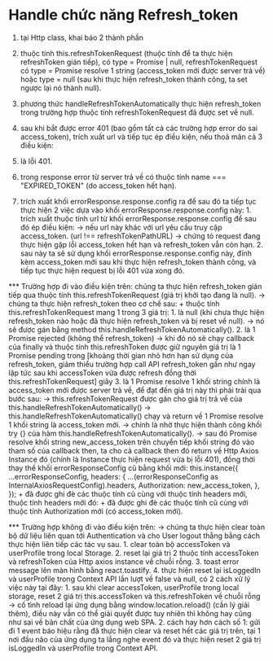 # Handle chức năng Refresh_token
1. tại Http class, khai báo 2 thành phần
  1. thuộc tính this.refreshTokenRequest (thuộc tính để ta thực hiện refreshToken gián tiếp), có type = Promise<string> | null, refreshTokenRequest có type = Promise resolve 1 string (access_token mới được server trả về) hoặc type = null (sau khi thực hiện refresh_token thành công, ta set ngược lại nó thành null).
  2. phương thức handleRefreshTokenAutomatically thực hiện refresh_token trong trường hợp thuộc tính refreshTokenRequest đã được set về null.

2. sau khi bắt được error 401 (bao gồm tất cả các trường hợp error do sai access_token), trích xuất url và tiếp tục ép điều kiện, nếu thoả mãn cả 3 điều kiện:
  1. là lỗi 401.
  2. trong response error từ server trả về có thuộc tính name === "EXPIRED_TOKEN" (do access_token hết hạn).
  3. trích xuất khối errorResponse.response.config ra để sau đó ta tiếp tục thực hiện 2 việc dựa vào khối errorResponse.response.config này:
    1. trích xuất thuộc tính url từ khối errorResponse.response.config để sau đó ép điều kiện:
      -> nếu url này khác với url yêu cầu truy cập access_token. (url !== refreshTokenPathURL)
        -> chứng tỏ request đang thực hiện gặp lỗi access_token hết hạn và refresh_token vẫn còn hạn.
    2. sau này ta sẽ sử dụng khối errorResponse.response.config này, đính kèm access_token mới sau khi thực hiện refresh_token thành công, và tiếp tục thực hiện request bị lỗi 401 vừa xong đó.

*** Trường hợp đi vào điều kiện trên: chúng ta thực hiện refresh_token gián tiếp qua thuộc tính this.refreshTokenRequest (giá trị khởi tạo đang là null).
  -> chúng ta thực hiện refresh_token theo cơ chế sau:
    + thuộc tính this.refreshTokenRequest mang 1 trong 3 giá trị:
      1. là null (khi chưa thực hiện refresh_token nào hoặc đã thực hiện refresh_token và bị reset về null).
        -> nó sẽ được gán bằng method this.handleRefreshTokenAutomatically().
      2. là 1 Promise rejected (không thể refresh_token)
        -> khi đó nó sẽ chạy callback của finally và thuộc tính this.refreshToken được giữ nguyên giá trị là 1 Promise pending trong [khoảng thời gian nhỏ hơn hạn sử dụng của refresh_token, giảm thiểu trường hợp call API refresh_token gần như ngay lập tức sau khi accessToken vừa được refresh đồng thời this.refreshTokenRequest] giây
      3. là 1 Promise resolve 1 khối string chính là access_token mới được server trả về, để đạt đến giá trị này thì phải trải qua bước sau:
        -> this.refreshTokenRequest được gán cho giá trị trả về của this.handleRefreshTokenAutomatically() -> this.handleRefreshTokenAutomatically() chạy và return về 1 Promise resolve 1 khối string là access_token mới.
          -> chính là nhờ thực hiện thành công khối try {} của hàm this.handleRefreshTokenAutomatically().
        -> sau đó Promise resolve khối string new_access_token trên chuyển tiếp khối string đó vào tham số của callback then, ta cho cả callback then đó return về Http Axios Instance đó (chính là Instance thực hiện request vừa bị lỗi 401), đồng thời thay thế khối errorResponseConfig cũ bằng khối mới:
         this.instance({
								...errorResponseConfig,
								headers: {
									...(errorResponseConfig as InternalAxiosRequestConfig<any>).headers,
									Authorization: new_access_token,
								},
							});
          + đã được ghi đè các thuộc tính cũ cùng với thuộc tính headers mới, thuộc tính headers mới đó:
                + đã được ghi đè các thuộc tính cũ cùng với thuộc tính Authorization mới (có access_token mới).


*** Trường hợp không đi vào điều kiện trên: 
  -> chúng ta thực hiện clear toàn bộ dữ liệu liên quan tới Authentication và cho User logout thằng bằng cách thực hiện liên tiếp các tác vụ sau.
    1. clear toàn bộ accessToken và userProfile trong local Storage.
    2. reset lại giá trị 2 thuộc tính accessToken và refreshToken của Http axios instance về chuỗi rỗng.
    3. toast error message lên màn hình bằng react.toastify.
    4. thực hiện reset lại isLoggedIn và userProfile trong Context API lần lượt về false và null, có 2 cách xử lý việc này tại đây:
        1. sau khi clear accessToken, userProfile trong local storage, reset 2 giá trị this.accessToken và this.refreshToken về chuỗi rỗng -> cố tình reload lại ứng dụng bằng window.location.reload() (cần lý giải thêm), điều này vẫn có thể giải quyết được tuy nhiên thì không hay cũng như sai về bản chất của ứng dụng web SPA.
        2. cách hay hơn cách số 1: gửi đi 1 event báo hiệu rằng đã thực hiện clear và reset hết các giá trị trên, tại 1 nơi đầu não của ứng dụng ta lắng nghe event đó và thực hiện reset 2 giá trị isLoggedIn và userProfile trong Context API.

